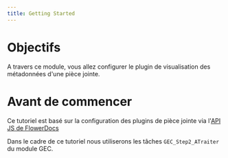 ```yaml
---
title: Getting Started
---
```


# Objectifs

A travers ce module, vous allez configurer le plugin de visualisation des métadonnées d'une pièce jointe.
 
# Avant de commencer

Ce tutoriel est basé sur la configuration des plugins de pièce jointe via l'[API JS de FlowerDocs](broken-link.md)

Dans le cadre de ce tutoriel nous utiliserons les tâches `GEC_Step2_ATraiter` du module GEC.